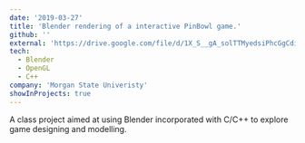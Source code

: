 ```yaml
---
date: '2019-03-27'
title: 'Blender rendering of a interactive PinBowl game.'
github: ''
external: 'https://drive.google.com/file/d/1X_S__gA_solTTMyedsiPhcGgCdiQlX9V/view?usp=sharing'
tech:
  - Blender
  - OpenGL
  - C++
company: 'Morgan State Univeristy'
showInProjects: true
---
```

A class project aimed at using Blender incorporated with C/C++ to explore game designing and modelling.